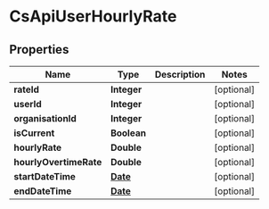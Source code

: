
# CsApiUserHourlyRate

## Properties
Name | Type | Description | Notes
------------ | ------------- | ------------- | -------------
**rateId** | **Integer** |  |  [optional]
**userId** | **Integer** |  |  [optional]
**organisationId** | **Integer** |  |  [optional]
**isCurrent** | **Boolean** |  |  [optional]
**hourlyRate** | **Double** |  |  [optional]
**hourlyOvertimeRate** | **Double** |  |  [optional]
**startDateTime** | [**Date**](Date.md) |  |  [optional]
**endDateTime** | [**Date**](Date.md) |  |  [optional]



